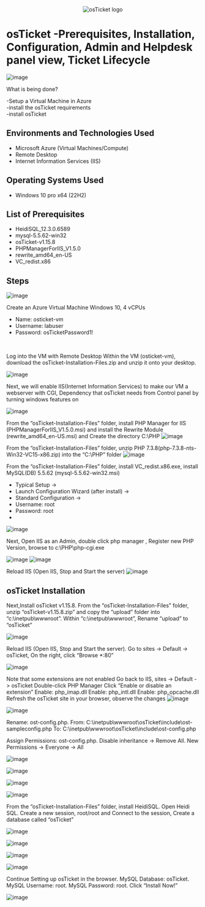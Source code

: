 <p align="center">
<img src="https://i.imgur.com/Clzj7Xs.png" alt="osTicket logo"/>
</p>

<h1>osTicket -Prerequisites, Installation, Configuration, Admin and Helpdesk panel view, Ticket Lifecycle</h1>

![image](https://github.com/user-attachments/assets/73f0b1ff-311a-4399-b226-fd03c30107b2)

What is being done?<br />

-Setup a Virtual Machine in Azure<br />
-install the osTicket requirements<br />
-install osTicket<br />



<h2>Environments and Technologies Used</h2>

- Microsoft Azure (Virtual Machines/Compute)
- Remote Desktop
- Internet Information Services (IIS)

<h2>Operating Systems Used </h2>

- Windows 10 pro x64</b> (22H2)

<h2>List of Prerequisites</h2>

- HeidiSQL_12.3.0.6589
- mysql-5.5.62-win32
- osTicket-v1.15.8
- PHPManagerForIIS_V1.5.0
- rewrite_amd64_en-US
- VC_redist.x86

<h2>Steps</h2>

![image](https://github.com/user-attachments/assets/7de54449-3e28-4c3f-a4f7-a2377dd8cb20)

Create an Azure Virtual Machine Windows 10, 4 vCPUs
- Name: osticket-vm
- Username: labuser
- Password: osTicketPassword1!
<br />

Log into the VM with Remote Desktop Within the VM (osticket-vm), download the osTicket-Installation-Files.zip and unzip it onto your desktop.


![image](https://github.com/user-attachments/assets/accbf9d4-d764-4f05-8ffb-1dc490738812)


Next, we will enable IIS(Internet Information Services) to make our VM a webserver with CGI, Dependency that osTicket needs from Control panel by turning windows features on 

![image](https://github.com/user-attachments/assets/286a31d1-118d-4814-88a6-9cf4f0a0d425)


From the “osTicket-Installation-Files” folder, install PHP Manager for IIS
(PHPManagerForIIS_V1.5.0.msi) and install the Rewrite Module (rewrite_amd64_en-US.msi) and Create the directory C:\PHP
![image](https://github.com/user-attachments/assets/e7012065-e7c5-48b2-a37e-a4bbdfd8ac45)

From the “osTicket-Installation-Files” folder, unzip PHP 7.3.8(php-7.3.8-nts-Win32-VC15-x86.zip) into the “C:\PHP” folder
![image](https://github.com/user-attachments/assets/3ecdc732-fddc-4610-ac23-53495f3151a4)

From the “osTicket-Installation-Files” folder, install VC_redist.x86.exe, install MySQL(DB) 5.5.62
(mysql-5.5.62-win32.msi)
- Typical Setup ->
- Launch Configuration Wizard (after install) ->
- Standard Configuration ->
- Username: root
- Password: root
- 
![image](https://github.com/user-attachments/assets/9ef8f157-db45-4642-8426-20273bfaab52)

Next, Open IIS as an Admin, double click php manager , Register new PHP Version, browse to c:\PHP\php-cgi.exe

![image](https://github.com/user-attachments/assets/dde81fa1-1a9e-4cf0-923d-f5b69d359da2)
![image](https://github.com/user-attachments/assets/e6b50a86-3383-4281-858a-71ff0cea05fe)

Reload IIS (Open IIS, Stop and Start the server)
![image](https://github.com/user-attachments/assets/ef72f4e5-78fb-4d3c-9a0f-aebbffd691da)

<h2>osTicket Installation</h2>

Next,Install osTicket v1.15.8. From the “osTicket-Installation-Files” folder, unzip “osTicket-v1.15.8.zip” and copy the “upload” folder into “c:\inetpub\wwwroot”. Within “c:\inetpub\wwwroot”, Rename “upload” to “osTicket”

![image](https://github.com/user-attachments/assets/de4f9661-2f28-414b-a631-96723e77a829)

Reload IIS (Open IIS, Stop and Start the server). Go to sites -> Default -> osTicket, On the right, click “Browse *:80”


![image](https://github.com/user-attachments/assets/f48c5448-e242-4f44-9c3d-cfaaab37d412)

Note that some extensions are not enabled
Go back to IIS, sites -> Default -> osTicket
Double-click PHP Manager
Click “Enable or disable an extension”
Enable: php_imap.dll
Enable: php_intl.dll
Enable: php_opcache.dll
Refresh the osTicket site in your browser, observe the changes
![image](https://github.com/user-attachments/assets/a5eba3de-22e9-4be6-a5cb-d75905fc1188)

![image](https://github.com/user-attachments/assets/f4d43852-9986-411a-a5d0-1178f0b9f1d1)


Rename: ost-config.php. From: C:\inetpub\wwwroot\osTicket\include\ost-sampleconfig.php
To: C:\inetpub\wwwroot\osTicket\include\ost-config.php

Assign Permissions: ost-config.php. Disable inheritance -> Remove All. New Permissions -> Everyone -> All

![image](https://github.com/user-attachments/assets/e36b5722-eef2-415a-96c5-d7eea3106679)

![image](https://github.com/user-attachments/assets/16868324-957c-4cf6-b43f-fb5e91edc5c1)

![image](https://github.com/user-attachments/assets/fb5e9769-f08e-4749-873e-4b81bf9d91b9)

![image](https://github.com/user-attachments/assets/9a05680e-5a4b-4633-8960-24906ed9c710)

From the “osTicket-Installation-Files” folder, install HeidiSQL. Open Heidi SQL. Create a new session, root/root and Connect to the session, Create a database called “osTicket”

![image](https://github.com/user-attachments/assets/33c05c36-9a36-4473-aef5-28840a94500c)

![image](https://github.com/user-attachments/assets/2109d7e9-1db8-4fa3-b915-a45b1d0a44f8)

![image](https://github.com/user-attachments/assets/22ce51dd-200b-4f20-9bb0-8d41e7e2da7c)

![image](https://github.com/user-attachments/assets/87ccad93-f0fc-4f0d-8995-8c50fc8671dd)

Continue Setting up osTicket in the browser. MySQL Database: osTicket. MySQL Username: root. MySQL Password: root. Click “Install Now!”

![image](https://github.com/user-attachments/assets/f55bf3bf-b9c5-48a0-89d2-422faaa818de)














